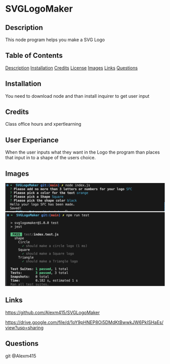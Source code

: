 # SVGLogoMaker

## Description

This node program helps you make a SVG Logo

## Table of Contents

[Description](#Description) [Installation](#installation) [Credits](#credits) [License](#license) [Images](#images) [Links](#links) [Questions](#questions)

## Installation

You need to download node and than install inquirer to get user input

## Credits

Class office hours and xpertlearning

## User Experiance

When the user inputs what they want in the Logo the program than places that input in to a shape of the users choice.

## Images

![alt text](/lib/images/Questions.png)
![alt text](/lib/images/Test%20pass.png)

## Links

https://github.com/Alexm415/SVGLogoMaker

https://drive.google.com/file/d/1oY9pHNEP8Oi5DMdKtBwwkJW6PkISHaEs/view?usp=sharing

## Questions

git @Alexm415

